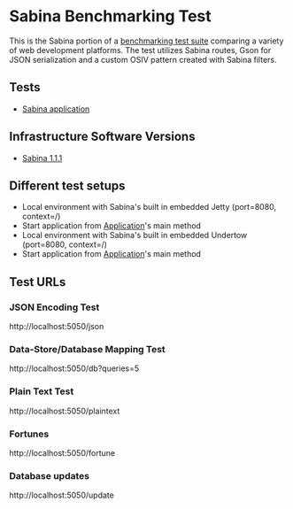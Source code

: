 
# Sabina Benchmarking Test

This is the Sabina portion of a [benchmarking test suite](../) comparing a variety of web
development platforms. The test utilizes Sabina routes, Gson for JSON serialization and a custom
OSIV pattern created with Sabina filters.


## Tests

* [Sabina application](/src/main/java/sabina/benchmark/Application.java)


## Infrastructure Software Versions

* [Sabina 1.1.1](http://there4.co/sabina)


## Different test setups

* Local environment with Sabina's built in embedded Jetty (port=8080, context=/)
 * Start application from [Application](/src/main/java/sabina/benchmark/Application.java)'s main method
* Local environment with Sabina's built in embedded Undertow (port=8080, context=/)
 * Start application from [Application](/src/main/java/sabina/benchmark/Application.java)'s main method


## Test URLs

### JSON Encoding Test

http://localhost:5050/json

### Data-Store/Database Mapping Test

http://localhost:5050/db?queries=5

### Plain Text Test

http://localhost:5050/plaintext

### Fortunes

http://localhost:5050/fortune

### Database updates

http://localhost:5050/update


